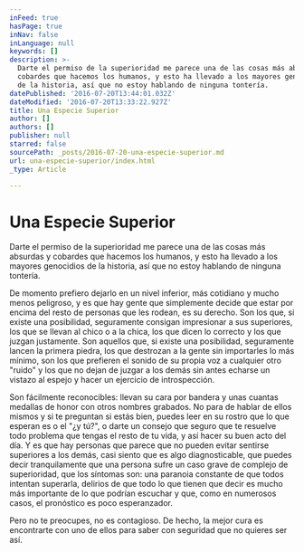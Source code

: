 ```yaml
---
inFeed: true
hasPage: true
inNav: false
inLanguage: null
keywords: []
description: >-
  Darte el permiso de la superioridad me parece una de las cosas más absurdas y
  cobardes que hacemos los humanos, y esto ha llevado a los mayores genocidios
  de la historia, así que no estoy hablando de ninguna tontería.
datePublished: '2016-07-20T13:44:01.032Z'
dateModified: '2016-07-20T13:33:22.927Z'
title: Una Especie Superior
author: []
authors: []
publisher: null
starred: false
sourcePath: _posts/2016-07-20-una-especie-superior.md
url: una-especie-superior/index.html
_type: Article

---
```

# Una Especie Superior

Darte el permiso de la superioridad me parece una de las cosas más absurdas y cobardes que hacemos los humanos, y esto ha llevado a los mayores genocidios de la historia, así que no estoy hablando de ninguna tontería.

De momento prefiero dejarlo en un nivel inferior, más cotidiano y mucho menos peligroso, y es que hay gente que simplemente decide que estar por encima del resto de personas que les rodean, es su derecho. Son los que, si existe una posibilidad, seguramente consigan impresionar a sus superiores, los que se llevan al chico o a la chica, los que dicen lo correcto y los que juzgan justamente. Son aquellos que, si existe una posibilidad, seguramente lancen la primera piedra, los que destrozan a la gente sin importarles lo más mínimo, son los que prefieren el sonido de su propia voz a cualquier otro "ruido" y los que no dejan de juzgar a los demás sin antes echarse un vistazo al espejo y hacer un ejercicio de introspección.

Son fácilmente reconocibles: llevan su cara por bandera y unas cuantas medallas de honor con otros nombres grabados. No para de hablar de ellos mismos y si te preguntan si estás bien, puedes leer en su rostro que lo que esperan es o el "¿y tú?", o darte un consejo que seguro que te resuelve todo problema que tengas el resto de tu vida, y así hacer su buen acto del día. Y es que hay personas que parece que no pueden evitar sentirse superiores a los demás, casi siento que es algo diagnosticable, que puedes decir tranquilamente que una persona sufre un caso grave de complejo de superioridad, que los síntomas son: una paranoia constante de que todos intentan superarla, delirios de que todo lo que tienen que decir es mucho más importante de lo que podrían escuchar y que, como en numerosos casos, el pronóstico es poco esperanzador.

Pero no te preocupes, no es contagioso. De hecho, la mejor cura es encontrarte con uno de ellos para saber con seguridad que no quieres ser así.